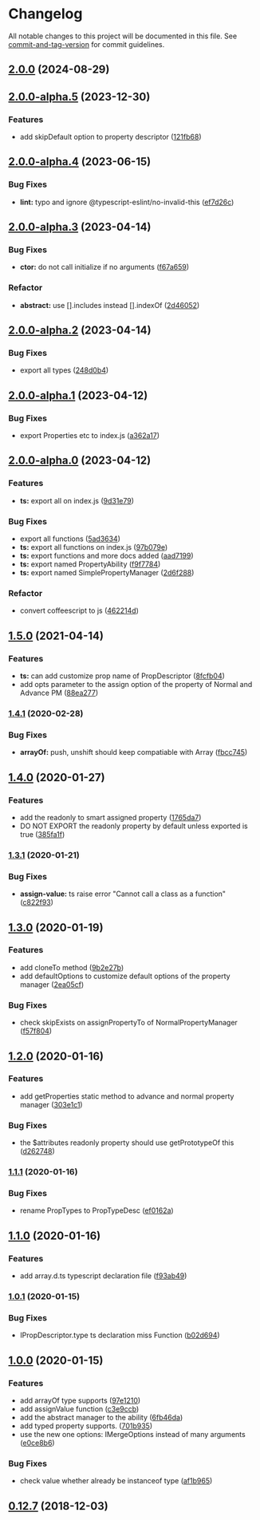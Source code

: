 # Changelog

All notable changes to this project will be documented in this file. See [commit-and-tag-version](https://github.com/absolute-version/commit-and-tag-version) for commit guidelines.

## [2.0.0](https://github.com/snowyu/property-manager.js/compare/v2.0.0-alpha.5...v2.0.0) (2024-08-29)

## [2.0.0-alpha.5](https://github.com/snowyu/property-manager.js/compare/v2.0.0-alpha.4...v2.0.0-alpha.5) (2023-12-30)


### Features

* add skipDefault option to property descriptor ([121fb68](https://github.com/snowyu/property-manager.js/commit/121fb682052aacf43eac612d3968af7579816fef))

## [2.0.0-alpha.4](https://github.com/snowyu/property-manager.js/compare/v2.0.0-alpha.3...v2.0.0-alpha.4) (2023-06-15)


### Bug Fixes

* **lint:** typo and ignore @typescript-eslint/no-invalid-this ([ef7d26c](https://github.com/snowyu/property-manager.js/commit/ef7d26c290e9899dd36b2a021fbc4710b1be850d))

## [2.0.0-alpha.3](https://github.com/snowyu/property-manager.js/compare/v2.0.0-alpha.2...v2.0.0-alpha.3) (2023-04-14)


### Bug Fixes

* **ctor:** do not call initialize if no arguments ([f67a659](https://github.com/snowyu/property-manager.js/commit/f67a659fa48614c47ef6a88667d862d886960067))


### Refactor

* **abstract:** use [].includes instead [].indexOf ([2d46052](https://github.com/snowyu/property-manager.js/commit/2d460527c58297ac9cb67995c1ba8c6d4886683c))

## [2.0.0-alpha.2](https://github.com/snowyu/property-manager.js/compare/v2.0.0-alpha.1...v2.0.0-alpha.2) (2023-04-14)


### Bug Fixes

* export all types ([248d0b4](https://github.com/snowyu/property-manager.js/commit/248d0b4abbb1965251bf94d6ff655be952e7e4cc))

## [2.0.0-alpha.1](https://github.com/snowyu/property-manager.js/compare/v2.0.0-alpha.0...v2.0.0-alpha.1) (2023-04-12)


### Bug Fixes

* export Properties etc to index.js ([a362a17](https://github.com/snowyu/property-manager.js/commit/a362a17adc50dd137bce0458fa7b25b247969947))

## [2.0.0-alpha.0](https://github.com/snowyu/property-manager.js/compare/v1.6.1...v2.0.0-alpha.0) (2023-04-12)


### Features

* **ts:** export all on index.js ([9d31e79](https://github.com/snowyu/property-manager.js/commit/9d31e7947ee938664103c7871a5a664ddc9b25dd))


### Bug Fixes

* export all functions ([5ad3634](https://github.com/snowyu/property-manager.js/commit/5ad3634f8aa5a204c680206ad64a62c778718c4f))
* **ts:** export all functions on index.js ([97b079e](https://github.com/snowyu/property-manager.js/commit/97b079e664e35b5b91db5e0346df86026a629932))
* **ts:** export functions and more docs added ([aad7199](https://github.com/snowyu/property-manager.js/commit/aad71992d73e59d02c2ad3d6e96fd0bea4b82c5f))
* **ts:** export named PropertyAbility ([f9f7784](https://github.com/snowyu/property-manager.js/commit/f9f77841c889d9ae1b8640d5dc0f2e3044f148fc))
* **ts:** export named SimplePropertyManager ([2d6f288](https://github.com/snowyu/property-manager.js/commit/2d6f288ff944cdd7916b4a9146dab801f75beeea))


### Refactor

* convert coffeescript to js ([462214d](https://github.com/snowyu/property-manager.js/commit/462214d99b0c01611a31caefc0ae71ebfd94cc08))

## [1.5.0](https://github.com/snowyu/property-manager.js/compare/v1.4.1...v1.5.0) (2021-04-14)


### Features

* **ts:** can add customize prop name of PropDescriptor ([8fcfb04](https://github.com/snowyu/property-manager.js/commit/8fcfb04e03c737e9f470a748532a23ff0157b02f))
* add opts parameter to the assign option of the property of Normal and Advance PM ([88ea277](https://github.com/snowyu/property-manager.js/commit/88ea277db0903aaa9bb3f9be3d1ffaf71875ce9c))

### [1.4.1](https://github.com/snowyu/property-manager.js/compare/v1.4.0...v1.4.1) (2020-02-28)


### Bug Fixes

* **arrayOf:** push, unshift should keep compatiable with Array ([fbcc745](https://github.com/snowyu/property-manager.js/commit/fbcc74514dd41d2c004ffd8274d01441ad8d775e))

## [1.4.0](https://github.com/snowyu/property-manager.js/compare/v1.3.1...v1.4.0) (2020-01-27)


### Features

* add the readonly to smart assigned property ([1765da7](https://github.com/snowyu/property-manager.js/commit/1765da7123891d343b484900f47028d967cfbda6))
* DO NOT EXPORT the readonly property by default unless exported is true ([385fa1f](https://github.com/snowyu/property-manager.js/commit/385fa1ff17a7d875bc763d171a4932c79d390dd9))

### [1.3.1](https://github.com/snowyu/property-manager.js/compare/v1.3.0...v1.3.1) (2020-01-21)


### Bug Fixes

* **assign-value:** ts raise error "Cannot call a class as a function" ([c822f93](https://github.com/snowyu/property-manager.js/commit/c822f935005aa26cc7a9a40d64d6084d835e0113))

## [1.3.0](https://github.com/snowyu/property-manager.js/compare/v1.2.0...v1.3.0) (2020-01-19)


### Features

* add cloneTo method ([9b2e27b](https://github.com/snowyu/property-manager.js/commit/9b2e27b2ed7b1cdf8464d0b418d5e1e226eab636))
* add defaultOptions to customize default options of the property manager ([2ea05cf](https://github.com/snowyu/property-manager.js/commit/2ea05cf7e5978ec0e39267adf50290189b48c78b))


### Bug Fixes

* check skipExists on assignPropertyTo of NormalPropertyManager ([f57f804](https://github.com/snowyu/property-manager.js/commit/f57f8043233e6511d120ef8b99efedcfd17e1b18))

## [1.2.0](https://github.com/snowyu/property-manager.js/compare/v1.1.1...v1.2.0) (2020-01-16)


### Features

* add getProperties static method to advance and normal property manager ([303e1c1](https://github.com/snowyu/property-manager.js/commit/303e1c154ca8298543657c1635ce30795909c658))


### Bug Fixes

* the $attributes readonly property should use getPrototypeOf this ([d262748](https://github.com/snowyu/property-manager.js/commit/d2627485e9fe1cffeb39ea2c62e018e324ce4559))

### [1.1.1](https://github.com/snowyu/property-manager.js/compare/v1.1.0...v1.1.1) (2020-01-16)


### Bug Fixes

* rename PropTypes to PropTypeDesc ([ef0162a](https://github.com/snowyu/property-manager.js/commit/ef0162a24d6b3bbee6127ff13e5e36bfe50eca4f))

## [1.1.0](https://github.com/snowyu/property-manager.js/compare/v1.0.1...v1.1.0) (2020-01-16)


### Features

* add array.d.ts typescript declaration file ([f93ab49](https://github.com/snowyu/property-manager.js/commit/f93ab4929b0ab39202d8598233e7c2f199af20eb))

### [1.0.1](https://github.com/snowyu/property-manager.js/compare/v1.0.0...v1.0.1) (2020-01-15)


### Bug Fixes

* IPropDescriptor.type ts declaration miss Function ([b02d694](https://github.com/snowyu/property-manager.js/commit/b02d694f7f442803ff83e172517329372b4abc59))

## [1.0.0](https://github.com/snowyu/property-manager.js/compare/v0.12.7...v1.0.0) (2020-01-15)


### Features

* add arrayOf type supports ([97e1210](https://github.com/snowyu/property-manager.js/commit/97e1210f3c7be9d91a8d8a7595d40e34d0a01349))
* add assignValue function ([c3e9ccb](https://github.com/snowyu/property-manager.js/commit/c3e9ccb6f21b9aa27b140a58a28368ec5e1c9281))
* add the abstract manager to the ability ([6fb46da](https://github.com/snowyu/property-manager.js/commit/6fb46da8595d006e775c751d05a4a41da0d70fb1))
* add typed property supports. ([701b935](https://github.com/snowyu/property-manager.js/commit/701b9352ee2db44a547bcdcb308af591c6ac036f))
* use the new one options: IMergeOptions instead of many arguments ([e0ce8b6](https://github.com/snowyu/property-manager.js/commit/e0ce8b67387be896fdaa0740a8cb3d75ba0c03b2))


### Bug Fixes

* check value whether already be instanceof type ([af1b965](https://github.com/snowyu/property-manager.js/commit/af1b9655dcca5d084feb860920012156ca320fd5))

<a name="0.12.7"></a>
## [0.12.7](https://github.com/snowyu/property-manager.js/compare/v0.12.6...v0.12.7) (2018-12-03)

